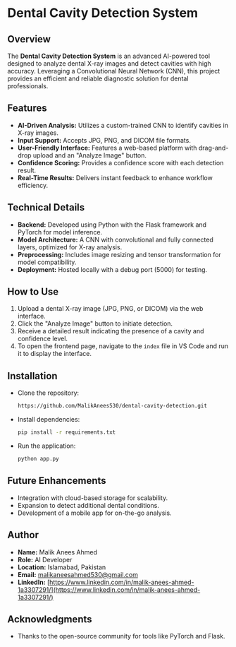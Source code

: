 # Dental Cavity Detection System

## Overview
The **Dental Cavity Detection System** is an advanced AI-powered tool designed to analyze dental X-ray images and detect cavities with high accuracy. Leveraging a Convolutional Neural Network (CNN), this project provides an efficient and reliable diagnostic solution for dental professionals.

## Features
- **AI-Driven Analysis:** Utilizes a custom-trained CNN to identify cavities in X-ray images.
- **Input Support:** Accepts JPG, PNG, and DICOM file formats.
- **User-Friendly Interface:** Features a web-based platform with drag-and-drop upload and an "Analyze Image" button.
- **Confidence Scoring:** Provides a confidence score with each detection result.
- **Real-Time Results:** Delivers instant feedback to enhance workflow efficiency.

## Technical Details
- **Backend:** Developed using Python with the Flask framework and PyTorch for model inference.
- **Model Architecture:** A CNN with convolutional and fully connected layers, optimized for X-ray analysis.
- **Preprocessing:** Includes image resizing and tensor transformation for model compatibility.
- **Deployment:** Hosted locally with a debug port (5000) for testing.

## How to Use
1. Upload a dental X-ray image (JPG, PNG, or DICOM) via the web interface.
2. Click the "Analyze Image" button to initiate detection.
3. Receive a detailed result indicating the presence of a cavity and confidence level.
4. To open the frontend page, navigate to the `index` file in VS Code and run it to display the interface.

## Installation
- Clone the repository:  
  ```bash
  https://github.com/MalikAnees530/dental-cavity-detection.git
  ```
- Install dependencies:  
  ```bash
  pip install -r requirements.txt
  ```
- Run the application:  
  ```bash
  python app.py
  ```

## Future Enhancements
- Integration with cloud-based storage for scalability.
- Expansion to detect additional dental conditions.
- Development of a mobile app for on-the-go analysis.

## Author
- **Name:** Malik Anees Ahmed  
- **Role:** AI Developer  
- **Location:** Islamabad, Pakistan  
- **Email:** malikaneesahmed530@gmail.com  
- **LinkedIn:** [https://www.linkedin.com/in/malik-anees-ahmed-1a3307291/](https://www.linkedin.com/in/malik-anees-ahmed-1a3307291/)


## Acknowledgments
- Thanks to the open-source community for tools like PyTorch and Flask.

